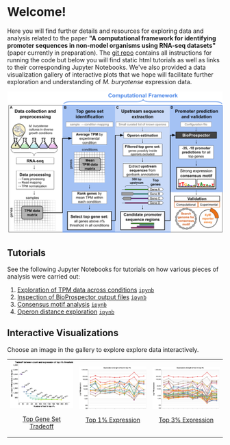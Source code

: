 # Welcome!
Here you will find further details and resources for exploring data and analysis related to the paper **"A computational framework for identifying promoter sequences in non-model organisms using RNA-seq datasets"** (paper currently in preparation). The [git repo](https://github.com/erinhwilson/promoter-id-from-rnaseq/) contains all instructions for running the code but below you will find static html tutorials as well as links to their corresponding Jupyter Notebooks. We've also provided a data visualization gallery of interactive plots that we hope will facilitate further exploration and understanding of _M. buryatense_ expression data.

<img src="img/framework_overview.png" alt="Computational Framework" width="800"/>

## Tutorials
See the following Jupyter Notebooks for tutorials on how various pieces of analysis were carried out:
1. [Exploration of TPM data across conditions](tutorials/tpm-data-exploration.html) [`ipynb`](https://github.com/erinhwilson/promoter-id-from-rnaseq/blob/master/tutorials/tpm-data-exploration.ipynb)
1. [Inspection of BioProspector output files](tutorials/inspect_BioProspector_results.html) [`ipynb`](https://github.com/erinhwilson/promoter-id-from-rnaseq/blob/master/tutorials/inspect_BioProspector_results.ipynb)
1. [Consensus motif analysis](tutorials/analyze_consensus_motif.html) [`ipynb`](https://github.com/erinhwilson/promoter-id-from-rnaseq/blob/master/tutorials/analyze_consensus_motif.ipynb)
1. [Operon distance exploration](tutorials/operon_distance_exploration.html) [`ipynb`](https://github.com/erinhwilson/promoter-id-from-rnaseq/blob/master/tutorials/operon_distance_exploration.ipynb)

## Interactive Visualizations

Choose an image in the gallery to explore explore data interactively.
<div>
  <!-- <a href="viz/tradeoff.html" title="Go to interactive visualization">
    <figure style="text-align:center">
    <img src="img/tradeoff.png" alt="Top Gene Set Tradeoff" width="200"/>
    <figcaption >Top Gene Set Tradeoff</figcaption>
    </figure>
  </a> -->
    <table><tr>
        <td>
            <a href="viz/tradeoff.html" title="Go to interactive visualization" display='inline'>
                <img src="img/tradeoff.png" alt="Top Gene Set Tradeoff" width="300"/>
                <p style="text-align: center">Top Gene Set Tradeoff</p>
            </a>
        </td>
        <td>
            <a href="viz/pcoords_top1.html" title="Go to interactive visualization" display='inline'>
                <img src="img/pcoords_top1.png" alt="Top 1% Expression" width="300"/>
                <p style="text-align: center">Top 1% Expression</p>
            </a>
        </td>
        <td>
            <a href="viz/pcoords_top3.html" title="Go to interactive visualization" display='inline'>
                <img src="img/pcoords_top3.png" alt="Top 3% Expression" width="300"/>
                <p style="text-align: center">Top 3% Expression</p>
            </a>
        </td>
    </tr></table>
</div>

